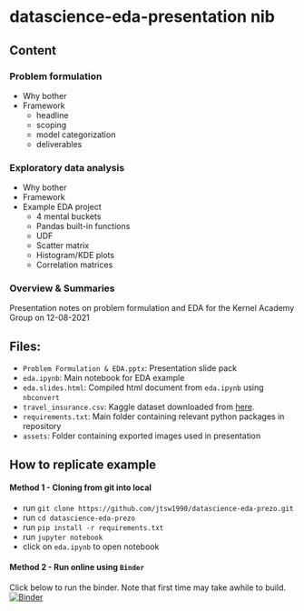 # datascience-eda-presentation nib

## Content
### Problem formulation
- Why bother
- Framework
    - headline
    - scoping
    - model categorization
    - deliverables
### Exploratory data analysis
- Why bother
- Framework
- Example EDA project
    - 4 mental buckets
    - Pandas built-in functions
    - UDF
    - Scatter matrix
    - Histogram/KDE plots
    - Correlation matrices
### Overview & Summaries


Presentation notes on problem formulation and EDA for the Kernel Academy Group on 12-08-2021

## Files:

- `Problem Formulation & EDA.pptx`: Presentation slide pack
- `eda.ipynb`: Main notebook for EDA  example
- `eda.slides.html`: Compiled html document from `eda.ipynb` using `nbconvert`
- `travel_insurance.csv`: Kaggle dataset downloaded from [here](https://www.kaggle.com/mhdzahier/travel-insurance).
- `requirements.txt`: Main folder containing relevant python packages in repository
- `assets`: Folder containing exported images used in presentation


## How to replicate example

#### Method 1 - Cloning from git into local

- run `git clone https://github.com/jtsw1990/datascience-eda-prezo.git`
- run `cd datascience-eda-prezo`
- run `pip install -r requirements.txt`
- run `jupyter notebook`
- click on `eda.ipynb` to open notebook

#### Method 2 - Run online using `Binder`

Click below to run the binder. Note that first time may take awhile to build.
[![Binder](https://mybinder.org/badge_logo.svg)](https://mybinder.org/v2/gh/jtsw1990/datascience-eda-prezo/main?filepath=eda.ipynb)


